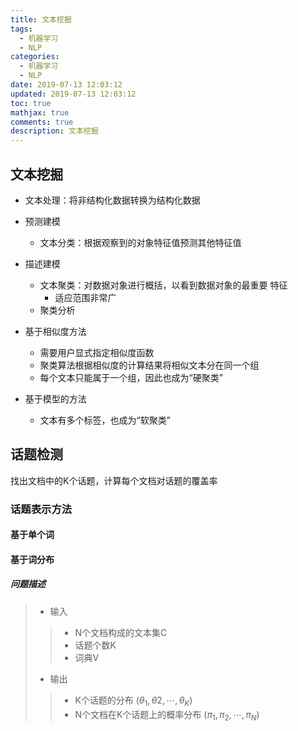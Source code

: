 ```yaml
---
title: 文本挖掘
tags:
  - 机器学习
  - NLP
categories:
  - 机器学习
  - NLP
date: 2019-07-13 12:03:12
updated: 2019-07-13 12:03:12
toc: true
mathjax: true
comments: true
description: 文本挖掘
---
```


##	文本挖掘

-	文本处理：将非结构化数据转换为结构化数据

-	预测建模
	-	文本分类：根据观察到的对象特征值预测其他特征值

-	描述建模
	-	文本聚类：对数据对象进行概括，以看到数据对象的最重要
		特征
		-	适应范围非常广
	-	聚类分析

-	基于相似度方法
	-	需要用户显式指定相似度函数
	-	聚类算法根据相似度的计算结果将相似文本分在同一个组
	-	每个文本只能属于一个组，因此也成为“硬聚类”

-	基于模型的方法
	-	文本有多个标签，也成为“软聚类”

##	话题检测

找出文档中的K个话题，计算每个文档对话题的覆盖率

###	话题表示方法

####	基于单个词

####	基于词分布

#####	问题描述
> - 输入
> > -	N个文档构成的文本集C
> > -	话题个数K
> > -	词典V
> - 输出
> > -	K个话题的分布
		$(\theta_1, \theta2, \cdots, \theta_K)$
> > -	N个文档在K个话题上的概率分布
		$(\pi_1, \pi_2, \cdots, \pi_N)$





